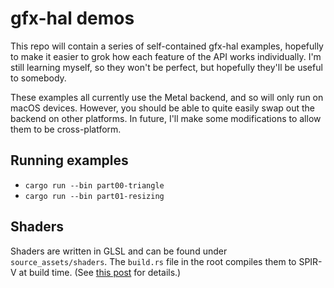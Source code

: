 # gfx-hal demos

This repo will contain a series of self-contained gfx-hal examples, hopefully to make it easier to grok how each feature of the API works individually. I'm still learning myself, so they won't be perfect, but hopefully they'll be useful to somebody.

These examples all currently use the Metal backend, and so will only run on macOS devices. However, you should be able to quite easily swap out the backend on other platforms. In future, I'll make some modifications to allow them to be cross-platform.

## Running examples

- `cargo run --bin part00-triangle`
- `cargo run --bin part01-resizing`

## Shaders

Shaders are written in GLSL and can be found under `source_assets/shaders`. The `build.rs` file in the root compiles them to SPIR-V at build time. (See [this post](https://falseidolfactory.com/2018/06/23/compiling-glsl-to-spirv-at-build-time.html) for details.)
